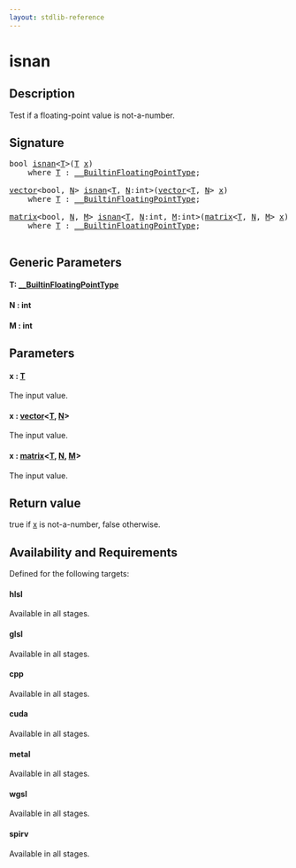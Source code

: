 ```yaml
---
layout: stdlib-reference
---
```


# isnan

## Description

Test if a floating-point value is not-a-number.



## Signature 

<pre>
<span class="code_keyword">bool</span> <a href="isnan.md">isnan</a>&lt;<a href="isnan.md#typeparam-T" class="code_type">T</a>&gt;(<a href="isnan.md#typeparam-T" class="code_type">T</a> <a href="isnan.md#decl-x" class="code_param">x</a>)
    <span class='code_keyword'>where</span> <a href="isnan.md#typeparam-T" class="code_type">T</a> : <a href="../interfaces/0_builtinfloatingpointtype-029hm/index.md" class="code_type">__BuiltinFloatingPointType</a>;

<a href="../types/vector/index.md" class="code_type">vector</a>&lt;<span class="code_keyword">bool</span>, <a href="isnan.md#decl-N" class="code_var">N</a>&gt; <a href="isnan.md">isnan</a>&lt;<a href="isnan.md#typeparam-T" class="code_type">T</a>, <a href="isnan.md#decl-N" class="code_var">N</a>:<span class="code_keyword">int</span>&gt;(<a href="../types/vector/index.md" class="code_type">vector</a>&lt;<a href="isnan.md#typeparam-T" class="code_type">T</a>, <a href="isnan.md#decl-N" class="code_var">N</a>&gt; <a href="isnan.md#decl-x" class="code_param">x</a>)
    <span class='code_keyword'>where</span> <a href="isnan.md#typeparam-T" class="code_type">T</a> : <a href="../interfaces/0_builtinfloatingpointtype-029hm/index.md" class="code_type">__BuiltinFloatingPointType</a>;

<a href="../types/matrix/index.md" class="code_type">matrix</a>&lt;<span class="code_keyword">bool</span>, <a href="isnan.md#decl-N" class="code_var">N</a>, <a href="isnan.md#decl-M" class="code_var">M</a>&gt; <a href="isnan.md">isnan</a>&lt;<a href="isnan.md#typeparam-T" class="code_type">T</a>, <a href="isnan.md#decl-N" class="code_var">N</a>:<span class="code_keyword">int</span>, <a href="isnan.md#decl-M" class="code_var">M</a>:<span class="code_keyword">int</span>&gt;(<a href="../types/matrix/index.md" class="code_type">matrix</a>&lt;<a href="isnan.md#typeparam-T" class="code_type">T</a>, <a href="isnan.md#decl-N" class="code_var">N</a>, <a href="isnan.md#decl-M" class="code_var">M</a>&gt; <a href="isnan.md#decl-x" class="code_param">x</a>)
    <span class='code_keyword'>where</span> <a href="isnan.md#typeparam-T" class="code_type">T</a> : <a href="../interfaces/0_builtinfloatingpointtype-029hm/index.md" class="code_type">__BuiltinFloatingPointType</a>;

</pre>

## Generic Parameters

####  <a id="typeparam-T"></a>T: [\_\_BuiltinFloatingPointType](../interfaces/0_builtinfloatingpointtype-029hm/index.md)
####  <a id="decl-N"></a>N  : int
####  <a id="decl-M"></a>M  : int

## Parameters

####  <a id="decl-x"></a>x  : [T](isnan.md#typeparam-T)
The input value.

####  <a id="decl-x"></a>x  : [vector](../types/vector/index.md)\<[T](../types/vector/index.md#typeparam-T), [N](../types/vector/index.md#decl-N)\>
The input value.

####  <a id="decl-x"></a>x  : [matrix](../types/matrix/index.md)\<[T](../types/matrix/t-0.md), [N](../types/matrix/index.md#decl-N), [M](../types/matrix/index.md#decl-M)\>
The input value.


## Return value
<span class='code'>true</span> if <span class='code'><a href="isnan.md#decl-x" class="code_param">x</a></span> is not-a-number, <span class='code'>false</span> otherwise.


## Availability and Requirements

Defined for the following targets:

#### hlsl
Available in all stages.

#### glsl
Available in all stages.

#### cpp
Available in all stages.

#### cuda
Available in all stages.

#### metal
Available in all stages.

#### wgsl
Available in all stages.

#### spirv
Available in all stages.




<script>
// Fix .md links to .html when on ReadTheDocs
if (window.location.hostname.includes('readthedocs') || 
    window.location.hostname.includes('rtfd.io')) {
  document.addEventListener('DOMContentLoaded', function() {
    const links = document.querySelectorAll('a');
    links.forEach(link => {
      const href = link.getAttribute('href');
      if (href && href.includes('.md')) {
        // This regex will handle .md links with or without fragment identifiers or query parameters
        link.href = link.href.replace(/(.+)\.md(#[^?]*)?(\?.*)?$/, '$1.html$2$3');
      }
    });
  });
}
</script>
